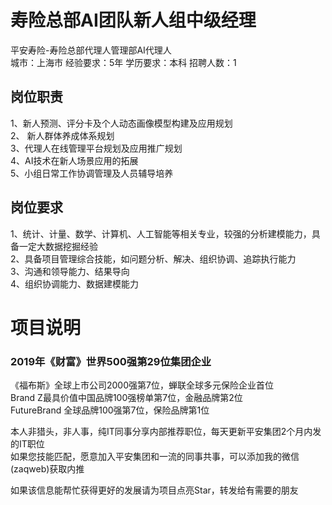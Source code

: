 # 寿险总部AI团队新人组中级经理
平安寿险-寿险总部代理人管理部AI代理人  
城市：上海市 经验要求：5年 学历要求：本科  招聘人数：1

## 岗位职责
1、新人预测、评分卡及个人动态画像模型构建及应用规划   
2、 新人群体养成体系规划   
3、代理人在线管理平台规划及应用推广规划   
4、AI技术在新人场景应用的拓展   
5、小组日常工作协调管理及人员辅导培养

## 岗位要求
1、统计、计量、数学、计算机、人工智能等相关专业，较强的分析建模能力，具备一定大数据挖掘经验   
2、具备项目管理综合技能，如问题分析、解决、组织协调、追踪执行能力   
3、沟通和领导能力、结果导向   
4、组织协调能力、数据建模能力

# 项目说明

### 2019年《财富》世界500强第29位集团企业
《福布斯》全球上市公司2000强第7位，蝉联全球多元保险企业首位  
Brand Z最具价值中国品牌100强榜单第7位，金融品牌第2位  
FutureBrand 全球品牌100强第7位，保险品牌第1位

本人非猎头，非人事，纯IT同事分享内部推荐职位，每天更新平安集团2个月内发的IT职位  
如果您技能匹配，愿意加入平安集团和一流的同事共事，可以添加我的微信(zaqweb)获取内推 

如果该信息能帮忙获得更好的发展请为项目点亮Star，转发给有需要的朋友




